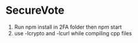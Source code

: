 # SecureVote

1) Run npm install in 2FA folder then npm start
2) use -lcrypto and -lcurl while compiling cpp files
